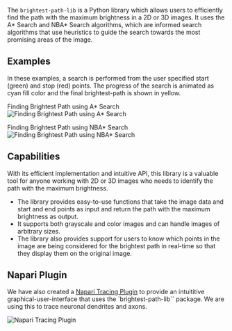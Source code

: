 The `brightest-path-lib` is a Python library which allows users to efficiently find the path with the maximum brightness in a 2D or 3D images. It uses the A\* Search and NBA\* Search algorithms, which are informed search algorithms that use heuristics to guide the search towards the most promising areas of the image.

<!-- <figure markdown>
  ![Finding Brightest Path using A* Search](./assets/astar.gif)
  <figcaption>Finding Brightest Path using A* Search</figcaption>
</figure>
<figure markdown>
  ![Finding Brightest Path using NBA* Search](./assets/nbastar.gif)
  <figcaption>Finding Brightest Path using NBA* Search</figcaption>
</figure> -->

## Examples

In these examples, a search is performed from the user specified start (green) and stop (red) points. The progress of the search is animated as cyan fill color and the final brightest-path is shown in yellow.

Finding Brightest Path using A* Search
![Finding Brightest Path using A* Search](./assets/images/astar-v2.gif)

Finding Brightest Path using NBA* Search
![Finding Brightest Path using NBA* Search](./assets/images/nbastar-v2.gif)

## Capabilities

With its efficient implementation and intuitive API, this library is a valuable tool for anyone working with 2D or 3D images who needs to identify the path with the maximum brightness.

- The library provides easy-to-use functions that take the image data and start and end points as input and return the path with the maximum brightness as output.
- It supports both grayscale and color images and can handle images of arbitrary sizes.
- The library also provides support for users to know which points in the image are being considered for the brightest path in real-time so that they display them on the original image.

## Napari Plugin

We have also created a [Napari Tracing Plugin](https://github.com/mapmanager/napari-tracing) to provide an intuititive graphical-user-interface that uses the `brightest-path-lib`` package. We are using this to trace neuronal dendrites and axons.

![Napari Tracing Plugin](./assets/images/tracing-plugin.png)
